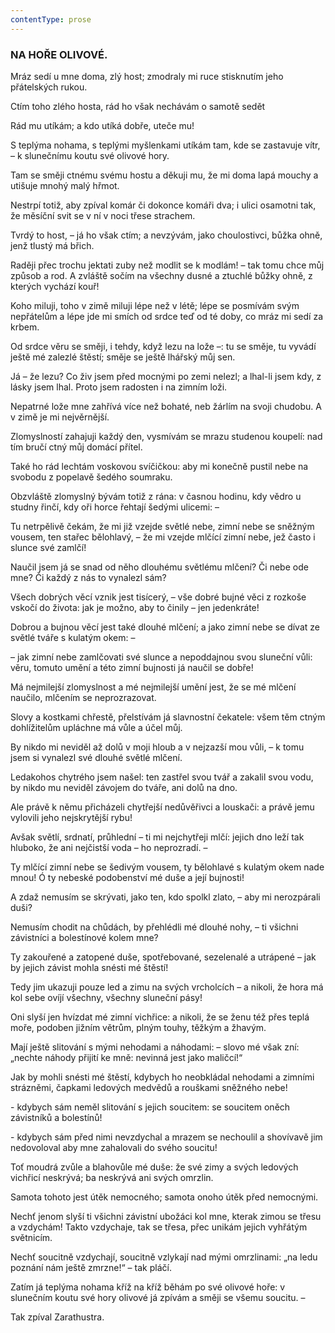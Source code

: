 ```yaml
---
contentType: prose
---
```


### NA HOŘE OLIVOVÉ.

Mráz sedí u mne doma, zlý host; zmodraly mi ruce stisknutím jeho přátelských rukou. 

Ctím toho zlého hosta, rád ho však nechávám o samotě sedět

Rád mu utíkám; a kdo utíká dobře, uteče mu! 

S teplýma nohama, s teplými myšlenkami utíkám tam, kde se zastavuje vítr, – k slunečnímu koutu své olivové hory. 

Tam se směji ctnému svému hostu a děkuji mu, že mi doma lapá mouchy a utišuje mnohý malý hřmot. 

Nestrpí totiž, aby zpíval komár či dokonce komáři dva; i ulici osamotni tak, že měsíční svit se v ní v noci třese strachem. 

Tvrdý to host, – já ho však ctím; a nevzývám, jako choulostivci, bůžka ohně, jenž tlustý má břich. 

Raději přec trochu jektati zuby než modlit se k modlám! – tak tomu chce můj způsob a rod. A zvláště sočím na všechny dusné a ztuchlé bůžky ohně, z kterých vychází kouř! 

Koho miluji, toho v zimě miluji lépe než v létě; lépe se posmívám svým nepřátelům a lépe jde mi smích od srdce teď od té doby, co mráz mi sedí za krbem. 

Od srdce věru se směji, i tehdy, když lezu na lože –: tu se směje, tu vyvádí ještě mé zalezlé štěstí; směje se ještě lhářský můj sen. 

Já – že lezu? Co živ jsem před mocnými po zemi nelezl; a lhal-li jsem kdy, z lásky jsem lhal. Proto jsem radosten i na zimním loži. 

Nepatrné lože mne zahřívá více než bohaté, neb žárlím na svoji chudobu. A v zimě je mi nejvěrnější. 

Zlomyslností zahajuji každý den, vysmívám se mrazu studenou koupelí: nad tím bručí ctný můj domácí přítel. 

Také ho rád lechtám voskovou svíčičkou: aby mi konečně pustil nebe na svobodu z popelavě šedého soumraku. 

Obzvláště zlomyslný bývám totiž z rána: v časnou hodinu, kdy vědro u studny řinčí, kdy oři horce řehtají šedými ulicemi: – 

Tu netrpělivě čekám, že mi již vzejde světlé nebe, zimní nebe se sněžným vousem, ten stařec bělohlavý, – že mi vzejde mlčící zimní nebe, jež často i slunce své zamlčí!

Naučil jsem já se snad od něho dlouhému světlému mlčení? Či nebe ode mne? Či každý z nás to vynalezl sám?

Všech dobrých věcí vznik jest tisícerý, – vše dobré bujné věci z rozkoše vskočí do života: jak je možno, aby to činily – jen jedenkráte!

Dobrou a bujnou věcí jest také dlouhé mlčení; a jako zimní nebe se dívat ze světlé tváře s kulatým okem: –

– jak zimní nebe zamlčovati své slunce a nepoddajnou svou sluneční vůli: věru, tomuto umění a této zimní bujnosti já naučil se dobře!

Má nejmilejší zlomyslnost a mé nejmilejší umění jest, že se mé mlčení naučilo, mlčením se neprozrazovat. 

Slovy a kostkami chřestě, přelstívám já slavnostní čekatele: všem těm ctným dohlížitelům upláchne má vůle a účel můj. 

By nikdo mi neviděl až dolů v moji hloub a v nejzazší mou vůli, – k tomu jsem si vynalezl své dlouhé světlé mlčení. 

Ledakohos chytrého jsem našel: ten zastřel svou tvář a zakalil svou vodu, by nikdo mu neviděl závojem do tváře, ani dolů na dno.

Ale právě k němu přicházeli chytřejší nedůvěřivci a louskači: a právě jemu vylovili jeho nejskrytější rybu! 

Avšak světlí, srdnatí, průhlední – ti mi nejchytřeji mlčí: jejich dno leží tak hluboko, že ani nejčistší voda – ho neprozradí. – 

Ty mlčící zimní nebe se šedivým vousem, ty bělohlavé s kulatým okem nade mnou! Ó ty nebeské podobenství mé duše a její bujnosti!

A zdaž nemusím se skrývati, jako ten, kdo spolkl zlato, – aby mi nerozpárali duši?

Nemusím chodit na chůdách, by přehlédli mé dlouhé nohy, – ti všichni závistníci a bolestínové kolem mne?

Ty zakouřené a zatopené duše, spotřebované, sezelenalé a utrápené – jak by jejich závist mohla snésti mé štěstí!

Tedy jim ukazuji pouze led a zimu na svých vrcholcích – a nikoli, že hora má kol sebe ovíjí všechny, všechny sluneční pásy!

Oni slyší jen hvízdat mé zimní vichřice: a nikoli, že se ženu též přes teplá moře, podoben jižním větrům, plným touhy, těžkým a žhavým.

Mají ještě slitování s mými nehodami a náhodami: – slovo mé však zní: „nechte náhody přijití ke mně: nevinná jest jako maličcí!“

Jak by mohli snésti mé štěstí, kdybych ho neobkládal nehodami a zimními strázněmi, čapkami ledových medvědů a rouškami sněžného nebe!

\- kdybych sám neměl slitování s jejich soucitem: se soucitem oněch závistníků a bolestínů!

\- kdybych sám před nimi nevzdychal a mrazem se nechoulil a shovívavě jim nedovoloval aby mne zahalovali do svého soucitu!

Toť moudrá zvůle a blahovůle mé duše: že své zimy a svých ledových vichřicí neskrývá; ba neskrývá ani svých omrzlin.

Samota tohoto jest útěk nemocného; samota onoho útěk před nemocnými.

Nechť jenom slyší ti všichni závistní ubožáci kol mne, kterak zimou se třesu a vzdychám! Takto vzdychaje, tak se třesa, přec unikám jejich vyhřátým světnicím. 

Nechť soucitně vzdychají, soucitně vzlykají nad mými omrzlinami: „na ledu poznání nám ještě zmrzne!“ – tak pláčí. 

Zatím já teplýma nohama kříž na kříž běhám po své olivové hoře: v slunečním koutu své hory olivové já zpívám a směji se všemu soucitu. –

  

Tak zpíval Zarathustra.

